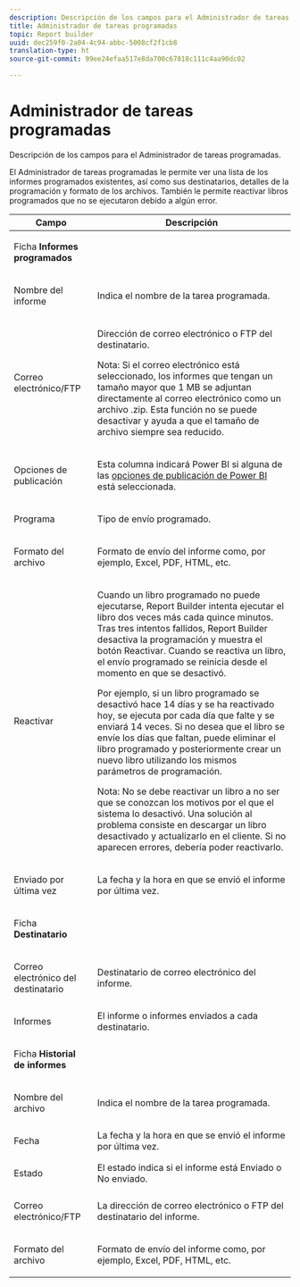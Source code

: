 ```yaml
---
description: Descripción de los campos para el Administrador de tareas programadas.
title: Administrador de tareas programadas
topic: Report builder
uuid: dec259f0-2a04-4c94-abbc-5008cf2f1cb8
translation-type: ht
source-git-commit: 99ee24efaa517e8da700c67818c111c4aa90dc02

---
```



# Administrador de tareas programadas

Descripción de los campos para el Administrador de tareas programadas.

El Administrador de tareas programadas le permite ver una lista de los informes programados existentes, así como sus destinatarios, detalles de la programación y formato de los archivos. También le permite reactivar libros programados que no se ejecutaron debido a algún error.

<table id="table_21B07A0B5F1D4435A4E882E45A7A6B6E"> 
 <thead> 
  <tr> 
   <th colname="col1" class="entry"> Campo </th> 
   <th colname="col2" class="entry"> Descripción </th> 
  </tr> 
 </thead>
 <tbody> 
  <tr> 
   <td colname="col1"> <p>Ficha <b>Informes programados</b> </p> </td> 
   <td colname="col2"> </td> 
  </tr> 
  <tr> 
   <td colname="col1"> <p>Nombre del informe </p> </td> 
   <td colname="col2"> <p>Indica el nombre de la tarea programada. </p> </td> 
  </tr> 
  <tr> 
   <td colname="col1"> <p> Correo electrónico/FTP </p> </td> 
   <td colname="col2"> <p>Dirección de correo electrónico o FTP del destinatario. </p> <p>Nota: Si el correo electrónico está seleccionado, los informes que tengan un tamaño mayor que 1 MB se adjuntan directamente al correo electrónico como un archivo .zip. Esta función no se puede desactivar y ayuda a que el tamaño de archivo siempre sea reducido. </p> </td> 
  </tr> 
  <tr> 
   <td colname="col1"> <p>Opciones de publicación </p> </td> 
   <td colname="col2"> <p>Esta columna indicará Power BI si alguna de las <a href="/help/analyze/report-builder/c-publish-power-bi/integration-power-bi.md"  > opciones de publicación de Power BI</a> está seleccionada. </p> </td> 
  </tr> 
  <tr> 
   <td colname="col1"> <p>Programa </p> </td> 
   <td colname="col2"> <p>Tipo de envío programado. </p> </td> 
  </tr> 
  <tr> 
   <td colname="col1"> <p> Formato del archivo </p> </td> 
   <td colname="col2"> <p> Formato de envío del informe como, por ejemplo, Excel, PDF, HTML, etc. </p> </td> 
  </tr> 
  <tr> 
   <td colname="col1"> <p>Reactivar </p> </td> 
   <td colname="col2"> <p>Cuando un libro programado no puede ejecutarse, Report Builder intenta ejecutar el libro dos veces más cada quince minutos. Tras tres intentos fallidos, Report Builder desactiva la programación y muestra el botón <span class="wintitle">Reactivar</span>. Cuando se reactiva un libro, el envío programado se reinicia desde el momento en que se desactivó. </p> <p>Por ejemplo, si un libro programado se desactivó hace 14 días y se ha reactivado hoy, se ejecuta por cada día que falte y se enviará 14 veces. Si no desea que el libro se envíe los días que faltan, puede eliminar el libro programado y posteriormente crear un nuevo libro utilizando los mismos parámetros de programación. </p> <p> <p>Nota: No se debe reactivar un libro a no ser que se conozcan los motivos por el que el sistema lo desactivó. Una solución al problema consiste en descargar un libro desactivado y actualizarlo en el cliente. Si no aparecen errores, debería poder reactivarlo. </p> </p> </td> 
  </tr> 
  <tr> 
   <td colname="col1"> <p>Enviado por última vez </p> </td> 
   <td colname="col2"> <p>La fecha y la hora en que se envió el informe por última vez. </p> </td> 
  </tr> 
  <tr> 
   <td colname="col1"> <p>Ficha <b>Destinatario</b> </p> </td> 
   <td colname="col2"> </td> 
  </tr> 
  <tr> 
   <td colname="col1"> <p>Correo electrónico del destinatario </p> </td> 
   <td colname="col2"> Destinatario de correo electrónico del informe. </td> 
  </tr> 
  <tr> 
   <td colname="col1"> <p>Informes </p> </td> 
   <td colname="col2"> El informe o informes enviados a cada destinatario. </td> 
  </tr> 
  <tr> 
   <td colname="col1"> <p>Ficha <b>Historial de informes</b> </p> </td> 
   <td colname="col2"> </td> 
  </tr> 
  <tr> 
   <td colname="col1"> <p>Nombre del archivo </p> </td> 
   <td colname="col2"> Indica el nombre de la tarea programada. </td> 
  </tr> 
  <tr> 
   <td colname="col1"> <p>Fecha </p> </td> 
   <td colname="col2"> La fecha y la hora en que se envió el informe por última vez. </td> 
  </tr> 
  <tr> 
   <td colname="col1"> <p>Estado </p> </td> 
   <td colname="col2"> El estado indica si el informe está Enviado o No enviado. </td> 
  </tr> 
  <tr> 
   <td colname="col1"> <p>Correo electrónico/FTP </p> </td> 
   <td colname="col2"> La dirección de correo electrónico o FTP del destinatario del informe. </td> 
  </tr> 
  <tr> 
   <td colname="col1"> <p>Formato del archivo </p> </td> 
   <td colname="col2"> Formato de envío del informe como, por ejemplo, Excel, PDF, HTML, etc. </td> 
  </tr> 
 </tbody> 
</table>
